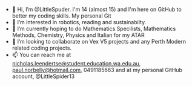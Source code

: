 - 👋 Hi, I’m @LittleSpuder. I'm 14 (almost 15) and I'm here on GitHub to better my coding skills. My personal Git
- 👀 I’m interested in robotics, reading and sustainabilty.
- 🌱 I’m currently hoping to do Mathematics Specilists, Mathematics Methods, Chemistry, Physics and Italian for my ATAR
- 💞️ I’m looking to collaborate on Vex V5 projects and any Perth Modern related coding projects.
- 📫 You can reach me at nicholas.leendertse@student.education.wa.edu.au, paul.norbelly@hotmail.com, 0491185663 and at my personal GitHub account, @LittleSpider13
  
<!---
LittleSpuder/LittleSpuder is a ✨ special ✨ repository because its `README.md` (this file) appears on your GitHub profile.
You can click the Preview link to take a look at your changes.
--->
